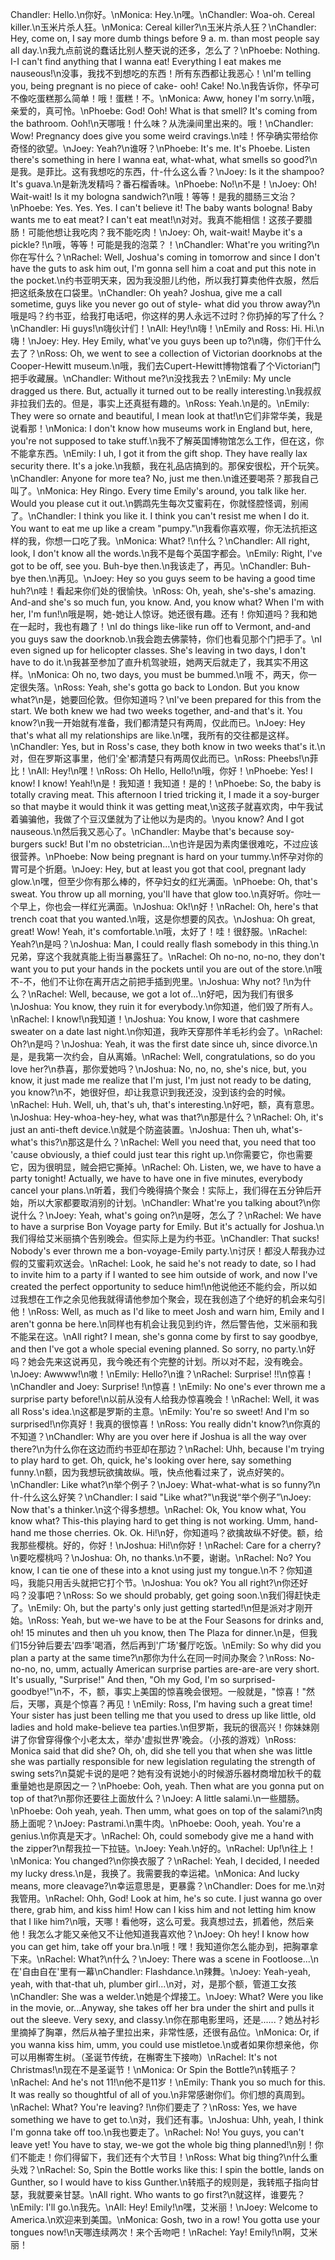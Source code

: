 Chandler: Hello.\n你好。\nMonica: Hey.\n嘿。\nChandler: Woa-oh. Cereal killer.\n玉米片杀人狂。\nMonica: Cereal killer?\n玉米片杀人狂？\nChandler: Hey, come on, I say more dumb things before 9 a. m. than most people say all day.\n我九点前说的蠢话比别人整天说的还多，怎么了？\nPhoebe: Nothing. I-I can't find anything that I wanna eat! Everything I eat makes me nauseous!\n没事，我找不到想吃的东西！所有东西都让我恶心！\nI'm telling you, being pregnant is no piece of cake- ooh! Cake! No.\n我告诉你，怀孕可不像吃蛋糕那么简单！哦！蛋糕！不。\nMonica: Aww, honey I'm sorry.\n哦，亲爱的，真可怜。\nPhoebe: God! Ooh! What is that smell? It's coming from the bathroom. Ooh!\n天哪哦！什么味？从洗澡间里出来的。哦！\nChandler: Wow! Pregnancy does give you some weird cravings.\n哇！怀孕确实带给你奇怪的欲望。\nJoey: Yeah?\n谁呀？\nPhoebe: It's me. It's Phoebe. Listen there's something in here I wanna eat, what-what, what smells so good?\n是我。是菲比。这有我想吃的东西，什-什么这么香？\nJoey: Is it the shampoo? It's guava.\n是新洗发精吗？番石榴香味。\nPhoebe: No!\n不是！\nJoey: Oh! Wait-wait! Is it my bologna sandwich?\n哦！等等！是我的腊肠三文治？\nPhoebe: Yes. Yes. Yes. I can't believe it! The baby wants bologna! Baby wants me to eat meat? I can't eat meat!\n对对。我真不能相信！这孩子要腊肠！可能他想让我吃肉？我不能吃肉！\nJoey: Oh, wait-wait! Maybe it's a pickle? !\n哦，等等！可能是我的泡菜？！\nChandler: What're you writing?\n你在写什么？\nRachel: Well, Joshua's coming in tomorrow and since I don't have the guts to ask him out, I'm gonna sell him a coat and put this note in the pocket.\n约书亚明天来，因为我没胆儿约他，所以我打算卖他件衣服，然后把这纸条放在口袋里。\nChandler: Oh yeah? Joshua, give me a call sometime, guys like you never go out of style- what did you throw away?\n哦是吗？约书亚，给我打电话吧，你这样的男人永远不过时？你扔掉的写了什么？\nChandler: Hi guys!\n嗨伙计们！\nAll: Hey!\n嗨！\nEmily and Ross: Hi. Hi.\n嗨！\nJoey: Hey. Hey Emily, what've you guys been up to?\n嗨，你们干什么去了？\nRoss: Oh, we went to see a collection of Victorian doorknobs at the Cooper-Hewitt museum.\n哦，我们去Cupert-Hewitt博物馆看了个Victorian门把手收藏展。\nChandler: Without me?\n没找我去？\nEmily: My uncle dragged us there. But, actually it turned out to be really interesting.\n我叔叔非拉我们去的。但是，事实上还真挺有趣的。\nRoss: Yeah.\n是的。\nEmily: They were so ornate and beautiful, I mean look at that!\n它们非常华美，我是说看那！\nMonica: I don't know how museums work in England but, here, you're not supposed to take stuff.\n我不了解英国博物馆怎么工作，但在这，你不能拿东西。\nEmily: I uh, I got it from the gift shop. They have really lax security there. It's a joke.\n我额，我在礼品店搞到的。那保安很松，开个玩笑。\nChandler: Anyone for more tea? No, just me then.\n谁还要喝茶？那我自己叫了。\nMonica: Hey Ringo. Every time Emily's around, you talk like her. Would you please cut it out.\n鹦鹉先生每次艾蜜莉在，你就怪腔怪调，别闹了。\nChandler: I think you like it. I think you can't resist me when I do it. You want to eat me up like a cream "pumpy."\n我看你喜欢喔，你无法抗拒这样的我，你想一口吃了我。\nMonica: What? !\n什么？\nChandler: All right, look, I don't know all the words.\n我不是每个英国字都会。\nEmily: Right, I've got to be off, see you. Buh-bye then.\n我该走了，再见。\nChandler: Buh-bye then.\n再见。\nJoey: Hey so you guys seem to be having a good time huh?\n哇！看起来你们处的很愉快。\nRoss: Oh, yeah, she's-she's amazing. And-and she's so much fun, you know. And, you know what? When I'm with her, I'm fun!\n哦是啊，她-她让人惊讶。她还很有趣。还有！你知道吗？我和她在一起时，我也有趣了！\nI do things like-like run off to Vermont, and-and you guys saw the doorknob.\n我会跑去佛蒙特，你们也看见那个门把手了。\nI even signed up for helicopter classes. She's leaving in two days, I don't have to do it.\n我甚至参加了直升机驾驶班，她两天后就走了，我其实不用这样。\nMonica: Oh no, two days, you must be bummed.\n哦 不，两天，你一定很失落。\nRoss: Yeah, she's gotta go back to London. But you know what?\n是，她要回伦敦。但你知道吗？\nI've been prepared for this from the start. We both knew we had two weeks together, and-and that's it. You know?\n我一开始就有准备，我们都清楚只有两周，仅此而已。\nJoey: Hey that's what all my relationships are like.\n嘿，我所有的交往都是这样。\nChandler: Yes, but in Ross's case, they both know in two weeks that's it.\n对，但在罗斯这事里，他们'全'都清楚只有两周仅此而已。\nRoss: Pheebs!\n菲比！\nAll: Hey!\n嘿！\nRoss: Oh Hello, Hello!\n哦，你好！\nPhoebe: Yes! I know! I know! Yeah!\n是！我知道！我知道！是的！\nPhoebe: So, the baby is totally craving meat. This afternoon I tried tricking it, I made it a soy-burger so that maybe it would think it was getting meat,\n这孩子就喜欢肉，中午我试着骗骗他，我做了个豆汉堡就为了让他以为是肉的。\nyou know? And I got nauseous.\n然后我又恶心了。\nChandler: Maybe that's because soy-burgers suck! But I'm no obstetrician...\n也许是因为素肉堡很难吃，不过应该很营养。\nPhoebe: Now being pregnant is hard on your tummy.\n怀孕对你的胃可是个折磨。\nJoey: Hey, but at least you got that cool, pregnant lady glow.\n嘿，但至少你有那么棒的，怀孕妇女的红光满面。\nPhoebe: Oh, that's sweat. You throw up all morning, you'll have that glow too.\n真好听。你吐一个早上，你也会一样红光满面。\nJoshua: Ok!\n好！\nRachel: Oh, here's that trench coat that you wanted.\n哦，这是你想要的风衣。\nJoshua: Oh great, great! Wow! Yeah, it's comfortable.\n哦，太好了！哇！很舒服。\nRachel: Yeah?\n是吗？\nJoshua: Man, I could really flash somebody in this thing.\n兄弟，穿这个我就真能上街当暴露狂了。\nRachel: Oh no-no, no-no, they don't want you to put your hands in the pockets until you are out of the store.\n哦不-不，他们不让你在离开店之前把手插到兜里。\nJoshua: Why not? !\n为什么？\nRachel: Well, because, we got a lot of...\n好吧，因为我们有很多\nJoshua: You know, they ruin it for everybody.\n你知道，他们毁了所有人。\nRachel: I know!\n我知道！\nJoshua: You know, I wore that cashmere sweater on a date last night.\n你知道，我昨天穿那件羊毛衫约会了。\nRachel: Oh?\n是吗？\nJoshua: Yeah, it was the first date since uh, since divorce.\n是，是我第一次约会，自从离婚。\nRachel: Well, congratulations, so do you love her?\n恭喜，那你爱她吗？\nJoshua: No, no, no, she's nice, but, you know, it just made me realize that I'm just, I'm just not ready to be dating, you know?\n不，她很好但，却让我意识到我还没，没到该约会的时候。\nRachel: Huh. Well, uh, that's uh, that's interesting.\n好吧，额，真有意思。\nJoshua: Hey-whoa-hey-hey, what was that?\n那是什么？\nRachel: Oh, it's just an anti-theft device.\n就是个防盗装置。\nJoshua: Then uh, what's-what's this?\n那这是什么？\nRachel: Well you need that, you need that too 'cause obviously, a thief could just tear this right up.\n你需要它，你也需要它，因为很明显，贼会把它撕掉。\nRachel: Oh. Listen, we, we have to have a party tonight! Actually, we have to have one in five minutes, everybody cancel your plans.\n听着，我们今晚得搞个聚会！实际上，我们得在五分钟后开始，所以大家都要取消别的计划。\nChandler: What're you talking about?\n你说什么？\nJoey: Yeah, what's going on?\n是呀，怎么了？\nRachel: We have to have a surprise Bon Voyage party for Emily. But it's actually for Joshua.\n我们得给艾米丽搞个告别晚会。但实际上是为约书亚。\nChandler: That sucks! Nobody's ever thrown me a bon-voyage-Emily party.\n讨厌！都没人帮我办过假的艾蜜莉欢送会。\nRachel: Look, he said he's not ready to date, so I had to invite him to a party if I wanted to see him outside of work, and now I've created the perfect opportunity to seduce him!\n他说他还不能约会，所以如过我想在工作之余见他我就得请他参加个聚会，现在我创造了个绝好的机会来勾引他！\nRoss: Well, as much as I'd like to meet Josh and warn him, Emily and I aren't gonna be here.\n同样也有机会让我见到约许，然后警告他，艾米丽和我不能呆在这。\nAll right? I mean, she's gonna come by first to say goodbye, and then I've got a whole special evening planned. So sorry, no party.\n好吗？她会先来这说再见，我今晚还有个完整的计划。所以对不起，没有晚会。\nJoey: Awwww!\n嗷！\nEmily: Hello?\n谁？\nRachel: Surprise! !!\n惊喜！\nChandler and Joey: Surprise! !\n惊喜！\nEmily: No one's ever thrown me a surprise party before!\n以前从没有人给我办惊喜晚会！\nRachel: Well, it was all Ross's idea.\n这都是罗斯的主意。\nEmily: You're so sweet! And I'm so surprised!\n你真好！我真的很惊喜！\nRoss: You really didn't know?\n你真的不知道？\nChandler: Why are you over here if Joshua is all the way over there?\n为什么你在这边而约书亚却在那边？\nRachel: Uhh, because I'm trying to play hard to get. Oh, quick, he's looking over here, say something funny.\n额，因为我想玩欲擒故纵。哦，快点他看过来了，说点好笑的。\nChandler: Like what?\n举个例子？\nJoey: What-what-what is so funny?\n什-什么这么好笑？\nChandler: I said "Like what?"\n我说“举个例子”\nJoey: Now that's a thinker.\n这个得多想想。\nRachel: Ok, You know what, You know what? This-this playing hard to get thing is not working. Umm, hand-hand me those cherries. Ok. Ok. Hi!\n好，你知道吗？欲擒故纵不好使。额，给我那些樱桃。好的，你好！\nJoshua: Hi!\n你好！\nRachel: Care for a cherry?\n要吃樱桃吗？\nJoshua: Oh, no thanks.\n不要，谢谢。\nRachel: No? You know, I can tie one of these into a knot using just my tongue.\n不？你知道吗，我能只用舌头就把它打个节。\nJoshua: You ok? You all right?\n你还好吗？没事吧？\nRoss: So we should probably, get going soon.\n我们得赶快走了。\nEmily: Oh, but the party's only just getting started!\n但是派对才刚开始。\nRoss: Yeah, but we-we have to be at the Four Seasons for drinks and, oh! 15 minutes and then uh you know, then The Plaza for dinner.\n是，但我们15分钟后要去'四季'喝酒，然后再到'广场'餐厅吃饭。\nEmily: So why did you plan a party at the same time?\n那你为什么在同一时间办聚会？\nRoss: No-no-no, no, umm, actually American surprise parties are-are-are very short. It's usually, "Surprise!" And then, "Oh my God, I'm so surprised- goodbye!"\n不，不，额，事实上美国的惊喜晚会很短。一般就是，"惊喜！"然后，天哪，真是个惊喜？再见！\nEmily: Ross, I'm having such a great time! Your sister has just been telling me that you used to dress up like little, old ladies and hold make-believe tea parties.\n但罗斯，我玩的很高兴！你妹妹刚讲了你曾穿得像个小老太太，举办'虚拟世界'晚会。（小孩的游戏）\nRoss: Monica said that did she? Oh, oh, did she tell you that when she was little she was partially responsible for new legislation regulating the strength of swing sets?\n莫妮卡说的是吧？她有没有说她小的时候游乐器材商增加秋千的载重量她也是原因之一？\nPhoebe: Ooh, yeah. Then what are you gonna put on top of that?\n那你还要往上面放什么？\nJoey: A little salami.\n一些腊肠。\nPhoebe: Ooh yeah, yeah. Then umm, what goes on top of the salami?\n肉肠上面呢？\nJoey: Pastrami.\n熏牛肉。\nPhoebe: Oooh, yeah. You're a genius.\n你真是天才。\nRachel: Oh, could somebody give me a hand with the zipper?\n帮我拉一下拉链。\nJoey: Yeah.\n好的。\nRachel: Up!\n往上！\nMonica: You changed?\n你换衣服了？\nRachel: Yeah, I decided, I needed my lucky dress.\n是，我换了。我需要我的幸运裙。\nMonica: And lucky means, more cleavage?\n幸运意思是，更暴露？\nChandler: Does for me.\n对我管用。\nRachel: Ohh, God! Look at him, he's so cute. I just wanna go over there, grab him, and kiss him! How can I kiss him and not letting him know that I like him?\n哦，天哪！看他呀，这么可爱。我真想过去，抓着他，然后亲他！我怎么才能又亲他又不让他知道我喜欢他？\nJoey: Oh hey! I know how you can get him, take off your bra.\n哦！嘿！我知道你怎么能办到，把胸罩拿下来。\nRachel: What?\n什么？\nJoey: There was a scene in Footloose...\n在'自由自在'里有一幕\nChandler: Flashdance.\n辣舞。\nJoey: Yeah-yeah, yeah, with that-that uh, plumber girl...\n对，对，是那个额，管道工女孩\nChandler: She was a welder.\n她是个焊接工。\nJoey: What? Were you like in the movie, or...Anyway, she takes off her bra under the shirt and pulls it out the sleeve. Very sexy, and classy.\n你在那电影里吗，还是......？她丛衬衫里摘掉了胸罩，然后从袖子里拉出来，非常性感，还很有品位。\nMonica: Or, if you wanna kiss him, umm, you could use mistletoe.\n或者如果你想亲他，你可以用槲寄生树。（圣诞节传统，在槲寄生下接吻）\nRachel: It's not Christmas!\n现在不是圣诞节！\nMonica: Or Spin the Bottle?\n转瓶子？\nRachel: And he's not 11!\n他不是11岁！\nEmily: Thank you so much for this. It was really so thoughtful of all of you.\n非常感谢你们。你们想的真周到。\nRachel: What? You're leaving? !\n你们要走了？\nRoss: Yes, we have something we have to get to.\n对，我们还有事。\nJoshua: Uhh, yeah, I think I'm gonna take off too.\n我也要走了。\nRachel: No! You guys, you can't leave yet! You have to stay, we-we got the whole big thing planned!\n别！你们不能走！你们得留下，我们还有个大节目！\nRoss: What big thing?\n什么重头戏？\nRachel: So, Spin the Bottle works like this: I spin the bottle, lands on Gunther, so I would have to kiss Gunther.\n转瓶子的规则是，我转瓶子指向甘瑟，我就要亲甘瑟。\nAll right. Who wants to go first?\n就这样，谁要先？\nEmily: I'll go.\n我先。\nAll: Hey! Emily!\n嘿，艾米丽！\nJoey: Welcome to America.\n欢迎来到美国。\nMonica: Gosh, two in a row! You gotta use your tongues now!\n天哪连续两次！来个舌吻吧！\nRachel: Yay! Emily!\n啊，艾米丽！
        